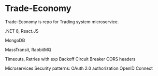 # Trade-Economy

Trade-Economy is repo for Trading system microservice.

.NET 8, React.JS

MongoDB

MassTransit, RabbitMQ

Timeouts, Retries with exp Backoff
Circuit Breaker
CORS headers

Microservices Security patterns: 
OAuth 2.0 authorization
OpenID Connect